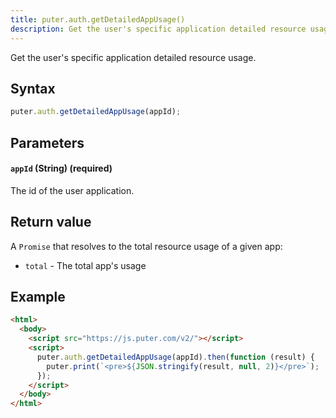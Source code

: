```yaml
---
title: puter.auth.getDetailedAppUsage()
description: Get the user's specific application detailed resource usage.
---
```


Get the user's specific application detailed resource usage.

## Syntax

```js
puter.auth.getDetailedAppUsage(appId);
```

## Parameters

#### `appId` (String) (required)

The id of the user application.

## Return value

A `Promise` that resolves to the total resource usage of a given app:

- `total` - The total app's usage

## Example

```html
<html>
  <body>
    <script src="https://js.puter.com/v2/"></script>
    <script>
      puter.auth.getDetailedAppUsage(appId).then(function (result) {
        puter.print(`<pre>${JSON.stringify(result, null, 2)}</pre>`);
      });
    </script>
  </body>
</html>
```
